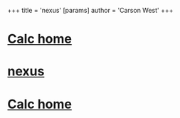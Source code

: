 +++
 title = 'nexus'
[params]
	author = 'Carson West'
+++
# [Calc home](./../calc-home/)

# [nexus](./../nexus/)

# [Calc home](./../calc-home/)